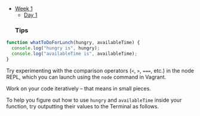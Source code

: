 * [Week 1](/Week_1)
  * [Day 1](/Week_1/Day_1)
  ### Tips
``` javascript
function whatToDoForLunch(hungry, availableTime) {
  console.log("hungry is", hungry);
  console.log("availableTime is", availableTime);
}
```
Try experimenting with the comparison operators (`<`, `>`, `===`, etc.) in the node REPL, which you can launch using the `node` command in Vagrant.

Work on your code iteratively – that means in small pieces. 

To help you figure out how to use `hungry` and `availableTime` inside your function, try outputting their values to the Terminal as follows.